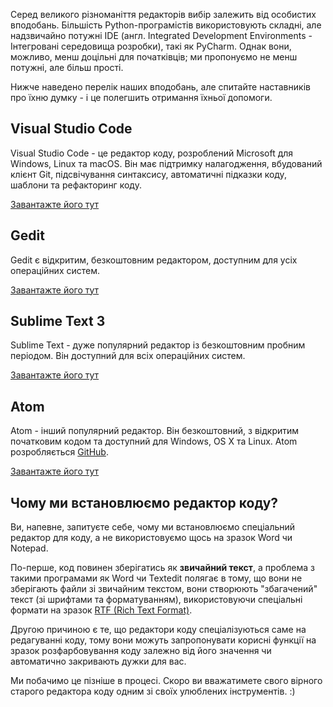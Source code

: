 Серед великого різноманіття редакторів вибір залежить від особистих вподобань. Більшість Python-програмістів використовують складні, але надзвичайно потужні IDE (англ. Integrated Development Environments - Інтегровані середовища розробки), такі як PyCharm. Однак вони, можливо, менш доцільні для початківців; ми пропонуємо не менш потужні, але більш прості. 

Нижче наведено перелік наших вподобань, але спитайте наставників про їхню думку - і це полегшить отримання їхньої допомоги.

## Visual Studio Code

Visual Studio Code - це редактор коду, розроблений Microsoft для Windows, Linux та macOS. Він має підтримку налагодження, вбудований клієнт Git, підсвічування синтаксису, автоматичні підказки коду, шаблони та рефакторинг коду.

[Завантажте його тут](https://code.visualstudio.com/)

## Gedit

Gedit є відкритим, безкоштовним редактором, доступним для усіх операційних систем.

[Завантажте його тут](https://wiki.gnome.org/Apps/Gedit#Download)

## Sublime Text 3

Sublime Text - дуже популярний редактор із безкоштовним пробним періодом. Він доступний для всіх операційних систем.

[Завантажте його тут](https://www.sublimetext.com/3)

## Atom

Atom - інший популярний редактор. Він безкоштовний, з відкритим початковим кодом та доступний для Windows, OS X та Linux. Atom розробляється [GitHub](https://github.com/).

[Завантажте його тут](https://atom.io/)

## Чому ми встановлюємо редактор коду?

Ви, напевне, запитуєте себе, чому ми встановлюємо спеціальний редактор для коду, а не використовуємо щось на зразок Word чи Notepad.

По-перше, код повинен зберігатись як **звичайний текст**, а проблема з такими програмами як Word чи Textedit полягає в тому, що вони не зберігають файли зі звичайним текстом, вони створюють "збагачений" текст (зі шрифтами та форматуванням), використовуючи спеціальні формати на зразок [RTF (Rich Text Format)](https://en.wikipedia.org/wiki/Rich_Text_Format).

Другою причиною є те, що редактори коду спеціалізуються саме на редагуванні коду, тому вони можуть запропонувати корисні функції на зразок розфарбовування коду залежно від його значення чи автоматично закривають дужки для вас.

Ми побачимо це пізніше в процесі. Скоро ви вважатимете свого вірного старого редактора коду одним зі своїх улюблених інструментів. :)
